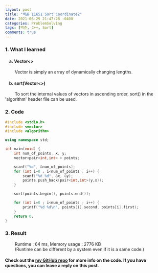 ```yaml
---
layout: post
title: "백준 11651 Sort Coordinate2"
date: 2021-06-29 21:47:28 -0400
categories: ProblemSolving
tags: [백준, C++, Sort]
comments: true
---
```


### 1. What I learned
#### &nbsp;&nbsp;&nbsp;&nbsp;a. Vector<>
&nbsp;&nbsp;&nbsp;&nbsp;&nbsp;&nbsp;&nbsp;&nbsp;Vector is simply an array of dynamically changing lengths.   
#### &nbsp;&nbsp;&nbsp;&nbsp;b. sort(Vector<>)
&nbsp;&nbsp;&nbsp;&nbsp;&nbsp;&nbsp;&nbsp;&nbsp;To sort the internal values of vectors in ascending order, sort() in the 'algorithm' header file can be used.   

### 2. Code
```cpp
#include <stdio.h>
#include <vector>
#include <algorithm>

using namespace std;

int main(void) {
    int num_of_points, x, y;
    vector<pair<int,int> > points;

    scanf("%d", &num_of_points);
    for (int i=0 ; i<num_of_points ; i++) {
        scanf("%d %d", &x, &y);
        points.push_back(pair<int,int>(y,x));
    }

    sort(points.begin(), points.end());

    for (int i=0 ; i<num_of_points ; i++) {
        printf("%d %d\n", points[i].second, points[i].first);
    }
    return 0;
}
```

### 3. Result
&nbsp;&nbsp;&nbsp;&nbsp;&nbsp;&nbsp;&nbsp;&nbsp;Runtime : 64 ms, Memory usage : 2776 KB  
&nbsp;&nbsp;&nbsp;&nbsp;&nbsp;&nbsp;&nbsp;&nbsp;(Runtime can be different by a system even if it is a same code.)

#### Check out the [my GitHub repo][hyuk-gh] for more info on the code. If you have questions, you can leave a reply on this post.
[hyuk-gh]: https://github.com/dlgur1994/StudyAlgorithms
